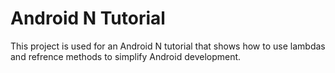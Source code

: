 # Android N Tutorial

This project is used for an Android N tutorial that shows how to use lambdas and refrence methods to simplify Android development.